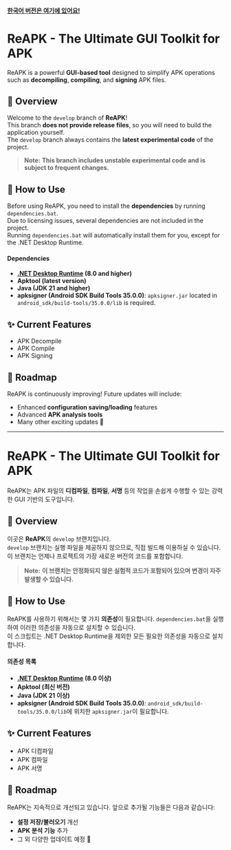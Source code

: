 #### [한국어 버전은 여기에 있어요!](https://github.com/Koharu0/ReAPK?tab=readme-ov-file#reapk---the-ultimate-gui-toolkit-for-apk-1)
# ReAPK - The Ultimate GUI Toolkit for APK
ReAPK is a powerful **GUI-based tool** designed to simplify APK operations such as **decompiling**, **compiling**, and **signing** APK files.

## 📖 Overview
Welcome to the `develop` branch of **ReAPK**!<br>
This branch **does not provide release files**, so you will need to build the application yourself.<br>
The `develop` branch always contains the **latest experimental code** of the project.

> **Note:** **This branch includes unstable experimental code and is subject to frequent changes.**
 
## 🚀 How to Use
Before using ReAPK, you need to install the **dependencies** by running `dependencies.bat`.<br>
Due to licensing issues, several dependencies are not included in the project.<br>
Running `dependencies.bat` will automatically install them for you, except for the .NET Desktop Runtime.

#### Dependencies
- **[.NET Desktop Runtime](https://download.visualstudio.microsoft.com/download/pr/27bcdd70-ce64-4049-ba24-2b14f9267729/d4a435e55182ce5424a7204c2cf2b3ea/windowsdesktop-runtime-8.0.11-win-x64.exe) (8.0 and higher)**
- **Apktool (latest version)**
- **Java (JDK 21 and higher)**
- **apksigner (Android SDK Build Tools 35.0.0)**: `apksigner.jar` located in `android_sdk/build-tools/35.0.0/lib` is required.

## ✨ Current Features

- APK Decompile
- APK Compile
- APK Signing

## 🌟 Roadmap
ReAPK is continuously improving! Future updates will include:
- Enhanced **configuration saving/loading** features
- Advanced **APK analysis tools**
- Many other exciting updates 🚀
---
# ReAPK - The Ultimate GUI Toolkit for APK
ReAPK는 APK 파일의 **디컴파일**, **컴파일**, **서명** 등의 작업을 손쉽게 수행할 수 있는 강력한 GUI 기반의 도구입니다.

## 📖 Overview

이곳은 **ReAPK**의 `develop` 브랜치입니다.<br>`develop` 브랜치는 실행 파일을 제공하지 않으므로, 직접 빌드해 이용하실 수 있습니다.<br>이 브랜치는 언제나 프로젝트의 가장 새로운 버전의 코드를 포함합니다.

> **Note:** **이 브랜치는 안정화되지 않은 실험적 코드가 포함되어 있으며 변경이 자주 발생할 수 있습니다.**

## 🚀 How to Use
ReAPK를 사용하기 위해서는 몇 가지 **의존성**이 필요합니다. `dependencies.bat`을 실행하여 이러한 의존성을 자동으로 설치할 수 있습니다.<br>
이 스크립트는 .NET Desktop Runtime을 제외한 모든 필요한 의존성을 자동으로 설치합니다.<br>

#### 의존성 목록
- **[.NET Desktop Runtime](https://download.visualstudio.microsoft.com/download/pr/27bcdd70-ce64-4049-ba24-2b14f9267729/d4a435e55182ce5424a7204c2cf2b3ea/windowsdesktop-runtime-8.0.11-win-x64.exe) (8.0 이상)**
- **Apktool (최신 버전)**
- **Java (JDK 21 이상)**
- **apksigner (Android SDK Build Tools 35.0.0)**: `android_sdk/build-tools/35.0.0/lib`에 위치한 `apksigner.jar`이 필요합니다.

## ✨ Current Features

- APK 디컴파일
- APK 컴파일
- APK 서명

## 🌟 Roadmap
ReAPK는 지속적으로 개선되고 있습니다. 앞으로 추가될 기능들은 다음과 같습니다:
- **설정 저장/불러오기** 개선
- **APK 분석 기능** 추가
- 그 외 다양한 업데이트 예정 🚀
